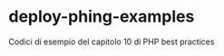 deploy-phing-examples
=====================

Codici di esempio del capitolo 10 di PHP best practices